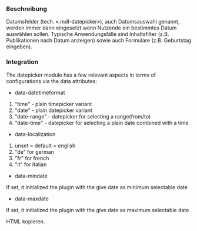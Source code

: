 ### Beschreibung

Datumsfelder (tech. «.mdl-datepicker»), auch Datumsauswahl genannt, werden immer dann eingesetzt wenn Nutzende ein bestimmtes Datum auswählen sollen. Typische Anwendungsfälle sind Inhaltsfilter (z.B. Publikationen nach Datum anzeigen) sowie auch Formulare (z.B. Geburtstag eingeben). 

### Integration

The datepicker module has a few relevant aspects in terms of configurations via the data attributes:

- data-datetimeformat 
1. "time" -  plain timepicker variant
2. "date" -  plain datepicker variant
3. "date-range" -  datepicker for selecting a range(from/to)
4. "date-time" -  datepicker for selecting a plain date combined with a time

- data-localization
1. unset = default = english
2. "de" for german
3. "fr" for french
4. "it" for italian

- data-mindate

If set, it initialized the plugin with the give date as minimum selectable date

- data-maxdate

If set, it initialized the plugin with the give date as maximum selectable date

HTML kopieren.
